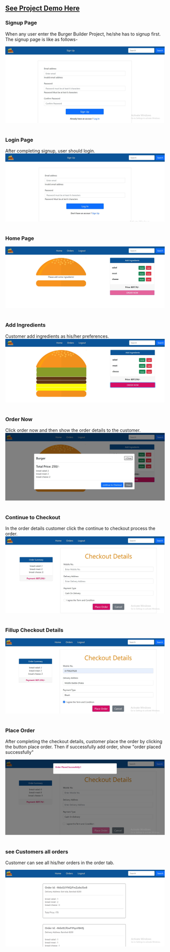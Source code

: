<a href="https://burger-builder-mehedi.web.app/"><h2>See Project Demo Here</h2></a>


### Signup Page
<p>When any user enter the Burger Builder Project, he/she has to signup first. The signup page is like as follows-</p>
<img src = "https://github.com/Mehedi-Hasan925/Burger-Builder/blob/9bf685d74b5b0155ca955496c6a3c3c372e03849/signup.JPG"><br><br>

### Login Page
After completing signup, user should login.
<img src = "https://github.com/Mehedi-Hasan925/Burger-Builder/blob/9bf685d74b5b0155ca955496c6a3c3c372e03849/login.JPG"><br><br>

### Home Page

<img src = "https://github.com/Mehedi-Hasan925/Burger-Builder/blob/9bf685d74b5b0155ca955496c6a3c3c372e03849/home.JPG"><br><br>

### Add Ingredients
Customer add ingredients as his/her preferences.
<img src = "https://github.com/Mehedi-Hasan925/Burger-Builder/blob/9bf685d74b5b0155ca955496c6a3c3c372e03849/add%20ingredients.JPG"><br><br>

### Order Now
Click order now and then show the order details to the customer.
<img src="https://github.com/Mehedi-Hasan925/Burger-Builder/blob/9bf685d74b5b0155ca955496c6a3c3c372e03849/order.JPG"><br><br>


### Continue to Checkout
In the order details customer click the continue to checkout process the order.
<img src="https://github.com/Mehedi-Hasan925/Burger-Builder/blob/9bf685d74b5b0155ca955496c6a3c3c372e03849/checkout.JPG"><br><br>


### Fillup Checkout Details
<img src="https://github.com/Mehedi-Hasan925/Burger-Builder/blob/9bf685d74b5b0155ca955496c6a3c3c372e03849/fillup_checkout.jpg"><br><br>

### Place Order
<p>After completing the checkout details, customer place the order by clicking the button place order. Then if successfully add order, show "order placed successfully"</p>
<img src="https://github.com/Mehedi-Hasan925/Burger-Builder/blob/9bf685d74b5b0155ca955496c6a3c3c372e03849/place_order.JPG"><br><br>

### see Customers all orders
<p>Customer can see all his/her orders in the order tab.</p>
<img src="https://github.com/Mehedi-Hasan925/Burger-Builder/blob/9bf685d74b5b0155ca955496c6a3c3c372e03849/orders.JPG">
